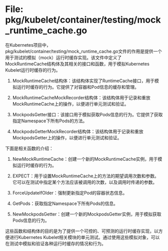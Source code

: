 # File: pkg/kubelet/container/testing/mock_runtime_cache.go

在Kubernetes项目中，pkg/kubelet/container/testing/mock_runtime_cache.go文件的作用是提供一个用于测试的模拟（mock）运行时缓存实现。该文件中定义了MockRuntimeCache结构体及其相关的接口和函数，用于模拟Kubernetes Kubelet运行时缓存的行为。

1. MockRuntimeCache结构体：该结构体实现了RuntimeCache接口，用于模拟运行时缓存的行为。它提供了对容器和Pod信息的缓存和管理。

2. MockRuntimeCacheMockRecorder结构体：该结构体用于记录和重放MockRuntimeCache上的操作，以便进行单元测试和验证。

3. MockpodsGetter接口：该接口用于模拟获取Pods信息的行为。它提供了获取指定Namespace下所有Pods的方法。

4. MockpodsGetterMockRecorder结构体：该结构体用于记录和重放MockpodsGetter上的操作，以便进行单元测试和验证。

下面是相关函数的介绍：

1. NewMockRuntimeCache：创建一个新的MockRuntimeCache实例，用于模拟运行时缓存的行为。

2. EXPECT：用于设置MockRuntimeCache上的方法的期望调用次数和参数。它可以在测试中指定某个方法应该被调用的次数，以及调用时传递的参数。

3. ForceUpdateIfOlder：强制更新指定Pod的容器状态信息。

4. GetPods：获取指定Namespace下所有Pods的信息。

5. NewMockpodsGetter：创建一个新的MockpodsGetter实例，用于模拟获取Pods信息的行为。

这些函数和结构体的目的是为了提供一个可控的、可预测的运行时缓存实现，以方便进行Kubernetes Kubelet相关模块的单元测试。通过使用这些模拟对象，可以在测试中模拟和验证各种运行时缓存的情况和行为。

